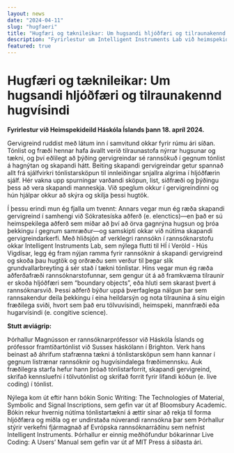 ```yaml
---
layout: news
date: "2024-04-11"
slug: "hugfaeri"
title: "Hugfæri og tæknileikar: Um hugsandi hljóðfæri og tilraunakennd hugvísindi"
description: "Fyrirlestur um Intelligent Instruments Lab við heimspekideild"
featured: true
---
```


<script>
    import CaptionedImage from "../../components/Images/CaptionedImage.svelte"
</script>

<CaptionedImage
    src="people/thor2.jpg"
    alt="Þórhallur Magnússon"
    caption="Þórhallur Magnússon"
/>

# Hugfæri og tæknileikar: Um hugsandi hljóðfæri og tilraunakennd hugvísindi

**Fyrirlestur við Heimspekideild Háskóla Íslands þann 18. apríl 2024.**

Gervigreind ruddist með látum inn í samvitund okkar fyrir rúmu ári síðan. Tónlist og fræði hennar hafa ávallt verið tilraunastofa nýrrar hugsunar og tækni, og því eðlilegt að þýðing gervigreindar sé rannsökuð í gegnum tónlist á hagnýtan og skapandi hátt. Beiting skapandi gervigreindar getur spannað allt frá sjálfvirkri tónlistarsköpun til innleiðingar snjallra algríma í hljóðfærin sjálf. Hér vakna upp spurningar varðandi sköpun, list, siðfræði og þýðingu þess að vera skapandi manneskja. Við speglum okkur í gervigreindinni og hún hjálpar okkur að skýra og skilja þessi hugtök.

Í þessu erindi mun ég fjalla um tvennt: Annars vegar mun ég ræða skapandi gervigreind í samhengi við Sókratesíska aðferð (e. elenctics)—en það er sú heimspekilega aðferð sem miðar að því að örva gagnrýna hugsun og þróa þekkingu í gegnum samræður—og samskipti okkar við nútíma skapandi gervigreindarkerfi. Með hliðsjón af verklegri rannsókn í rannsóknarstofu okkar Intelligent Instruments Lab, sem nýlega flutti til HÍ í Veröld - Hús Vigdísar, legg ég fram nýjan ramma fyrir rannsóknir á skapandi gervigreind og skoða þau hugtök og orðræðu sem verður til þegar slík grundvallarbreyting á sér stað í tækni tónlistar. Hins vegar mun ég ræða aðferðafræði rannsóknarstofunnar, sem gengur út á að framkvæma tilraunir er skoða hljóðfæri sem “boundary objects”, eða hluti sem skarast þvert á rannsóknarsvið. Þessi aðferð býður uppá þverfaglega nálgun þar sem rannsakendur deila þekkingu í eina heildarsýn og nota tilraunina á sínu eigin fræðilega sviði, hvort sem það eru tölvuvísindi, heimspeki, mannfræði eða hugarvísindi (e. congitive science). 

**Stutt æviágrip:**

Þórhallur Magnússon er rannsóknarprófessor við Háskóla Íslands og prófessor framtíðartónlist við Sussex háskólann í Brighton. Verk hans beinast að áhrifum stafrænna tækni á tónlistarsköpun sem hann kannar í gegnum listrænar rannsóknir og hugvísindalega fræðimennsku. Auk fræðilegra starfa hefur hann þróað tónlistarforrit, skapandi gervigreind, skrifað kennsluefni í tölvutónlist og skrifað forrit fyrir lifandi kóðun (e. live coding) í tónlist.

Nýlega kom út eftir hann bókin Sonic Writing: The Technologies of Material, Symbolic and Signal Inscriptions, sem gefin var út af Bloomsbury Academic. Bókin rekur hvernig nútíma tónlistartækni á ættir sínar að rekja til forma hljóðfæra og miðla og er undirstaða núverandi rannsókna þar sem Þórhallur stýrir verkefni fjármagnað af Evrópska rannsóknarráðinu sem nefnist Intelligent Instruments. Þórhallur er einnig meðhöfundur bókarinnar Live Coding: A Users’ Manual sem gefin var út af MIT Press á síðasta ári.
